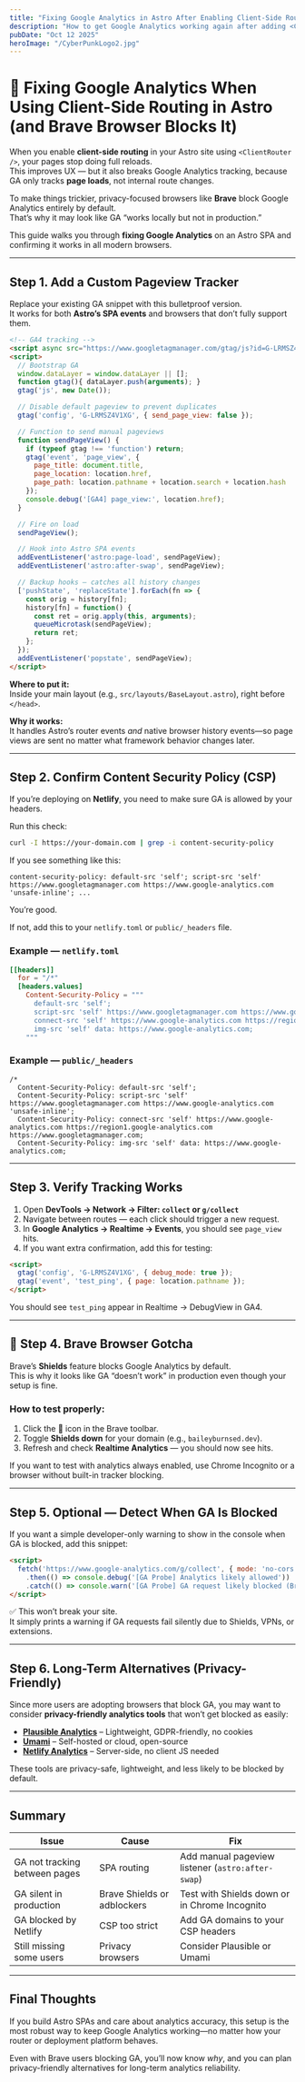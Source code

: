 ```yaml
---
title: "Fixing Google Analytics in Astro After Enabling Client-Side Routing"
description: "How to get Google Analytics working again after adding <ClientRouter /> to your Astro site — plus why Brave and ad blockers might hide your traffic."
pubDate: "Oct 12 2025"
heroImage: "/CyberPunkLogo2.jpg"
---
```

# 🔧 Fixing Google Analytics When Using Client-Side Routing in Astro (and Brave Browser Blocks It)

When you enable **client-side routing** in your Astro site using `<ClientRouter />`, your pages stop doing full reloads.  
This improves UX — but it also breaks Google Analytics tracking, because GA only tracks **page loads**, not internal route changes.

To make things trickier, privacy-focused browsers like **Brave** block Google Analytics entirely by default.  
That’s why it may look like GA “works locally but not in production.”

This guide walks you through **fixing Google Analytics** on an Astro SPA and confirming it works in all modern browsers.

---

## Step 1. Add a Custom Pageview Tracker

Replace your existing GA snippet with this bulletproof version.  
It works for both **Astro’s SPA events** and browsers that don’t fully support them.

```html
<!-- GA4 tracking -->
<script async src="https://www.googletagmanager.com/gtag/js?id=G-LRMSZ4V1XG"></script>
<script>
  // Bootstrap GA
  window.dataLayer = window.dataLayer || [];
  function gtag(){ dataLayer.push(arguments); }
  gtag('js', new Date());

  // Disable default pageview to prevent duplicates
  gtag('config', 'G-LRMSZ4V1XG', { send_page_view: false });

  // Function to send manual pageviews
  function sendPageView() {
    if (typeof gtag !== 'function') return;
    gtag('event', 'page_view', {
      page_title: document.title,
      page_location: location.href,
      page_path: location.pathname + location.search + location.hash
    });
    console.debug('[GA4] page_view:', location.href);
  }

  // Fire on load
  sendPageView();

  // Hook into Astro SPA events
  addEventListener('astro:page-load', sendPageView);
  addEventListener('astro:after-swap', sendPageView);

  // Backup hooks — catches all history changes
  ['pushState', 'replaceState'].forEach(fn => {
    const orig = history[fn];
    history[fn] = function() {
      const ret = orig.apply(this, arguments);
      queueMicrotask(sendPageView);
      return ret;
    };
  });
  addEventListener('popstate', sendPageView);
</script>

```
**Where to put it:**  
Inside your main layout (e.g., `src/layouts/BaseLayout.astro`), right before `</head>`.

**Why it works:**  
It handles Astro’s router events *and* native browser history events—so page views are sent no matter what framework behavior changes later.

---

## Step 2. Confirm Content Security Policy (CSP)

If you’re deploying on **Netlify**, you need to make sure GA is allowed by your headers.

Run this check:

```bash
curl -I https://your-domain.com | grep -i content-security-policy
```

If you see something like this:

```
content-security-policy: default-src 'self'; script-src 'self' https://www.googletagmanager.com https://www.google-analytics.com 'unsafe-inline'; ...
```

You’re good.

If not, add this to your `netlify.toml` or `public/_headers` file.

### Example — `netlify.toml`

```toml
[[headers]]
  for = "/*"
  [headers.values]
    Content-Security-Policy = """
      default-src 'self';
      script-src 'self' https://www.googletagmanager.com https://www.google-analytics.com 'unsafe-inline';
      connect-src 'self' https://www.google-analytics.com https://region1.google-analytics.com https://www.googletagmanager.com;
      img-src 'self' data: https://www.google-analytics.com;
    """
```

### Example — `public/_headers`

```
/*
  Content-Security-Policy: default-src 'self';
  Content-Security-Policy: script-src 'self' https://www.googletagmanager.com https://www.google-analytics.com 'unsafe-inline';
  Content-Security-Policy: connect-src 'self' https://www.google-analytics.com https://region1.google-analytics.com https://www.googletagmanager.com;
  Content-Security-Policy: img-src 'self' data: https://www.google-analytics.com;
```

---

## Step 3. Verify Tracking Works

1. Open **DevTools → Network → Filter: `collect` or `g/collect`**
2. Navigate between routes — each click should trigger a new request.
3. In **Google Analytics → Realtime → Events**, you should see `page_view` hits.
4. If you want extra confirmation, add this for testing:

```html
<script>
  gtag('config', 'G-LRMSZ4V1XG', { debug_mode: true });
  gtag('event', 'test_ping', { page: location.pathname });
</script>
```

You should see `test_ping` appear in Realtime → DebugView in GA4.

---

## 🦁 Step 4. Brave Browser Gotcha

Brave’s **Shields** feature blocks Google Analytics by default.  
This is why it looks like GA “doesn’t work” in production even though your setup is fine.

### How to test properly:

1. Click the 🦁 icon in the Brave toolbar.  
2. Toggle **Shields down** for your domain (e.g., `baileyburnsed.dev`).  
3. Refresh and check **Realtime Analytics** — you should now see hits.

If you want to test with analytics always enabled, use Chrome Incognito or a browser without built-in tracker blocking.

---

## Step 5. Optional — Detect When GA Is Blocked

If you want a simple developer-only warning to show in the console when GA is blocked, add this snippet:

```html
<script>
  fetch('https://www.google-analytics.com/g/collect', { mode: 'no-cors' })
    .then(() => console.debug('[GA Probe] Analytics likely allowed'))
    .catch(() => console.warn('[GA Probe] GA request likely blocked (Brave/Adblock)'));
</script>
```

✅ This won’t break your site.  
It simply prints a warning if GA requests fail silently due to Shields, VPNs, or extensions.

---

##  Step 6. Long-Term Alternatives (Privacy-Friendly)

Since more users are adopting browsers that block GA, you may want to consider **privacy-friendly analytics tools** that won’t get blocked as easily:

- [**Plausible Analytics**](https://plausible.io/) – Lightweight, GDPR-friendly, no cookies  
- [**Umami**](https://umami.is/) – Self-hosted or cloud, open-source  
- [**Netlify Analytics**](https://www.netlify.com/products/analytics/) – Server-side, no client JS needed  

These tools are privacy-safe, lightweight, and less likely to be blocked by default.

---

##  Summary

| Issue | Cause | Fix |
|-------|--------|-----|
| GA not tracking between pages | SPA routing | Add manual pageview listener (`astro:after-swap`) |
| GA silent in production | Brave Shields or adblockers | Test with Shields down or in Chrome Incognito |
| GA blocked by Netlify | CSP too strict | Add GA domains to your CSP headers |
| Still missing some users | Privacy browsers | Consider Plausible or Umami |

---

##  Final Thoughts

If you build Astro SPAs and care about analytics accuracy, this setup is the most robust way to keep Google Analytics working—no matter how your router or deployment platform behaves.

Even with Brave users blocking GA, you’ll now know *why*, and you can plan privacy-friendly alternatives for long-term analytics reliability.
